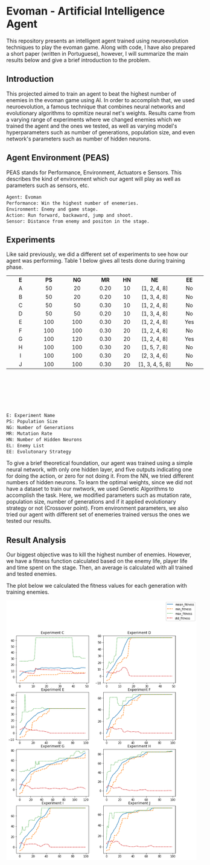 # Evoman - Artificial Intelligence Agent

This repository presents an intelligent agent trained using neuroevolution techniques to play the evoman game. Along with code, I have also prepared a short paper (written in Portuguese), however, I will summarize the main results below and give a brief introduction to the problem.

## Introduction

This projected aimed to train an agent to beat the highest number of enemies in the evoman game using AI. In order to accomplish that, we used neuroevolution, a famous technique that combines neural networks and evolutionary algorithms to opmitize neural net's weights. Results came from a varying range of experiments where we changed enemies which we trained the agent and the ones we tested, as well as varying model's hyperparameters such as number of generations, population size, and even network's parameters such as number of hidden neurons.

## Agent Environment (PEAS)

PEAS stands for Performance, Environment, Actuators e Sensors. This describes the kind of environment which our agent will play as well as parameters such as sensors, etc.

    Agent: Evoman
    Performance: Win the highest number of enemeries.
    Environment: Enemy and game stage.
    Action: Run forward, backaward, jump and shoot.
    Sensor: Distance from enemy and positon in the stage.

## Experiments

Like said previously, we did a different set of experiments to see how our agent was performing. Table 1 below gives all tests done during training phase.

<table style="height: 347px; width: 532px;">
<tbody>
<tr>
<td style="width: 61px; text-align: center;"><strong>E</strong></td>
<td style="width: 61px; text-align: center;"><strong>PS</strong></td>
<td style="width: 61px; text-align: center;"><strong>NG</strong></td>
<td style="width: 61px; text-align: center;"><strong>MR</strong></td>
<td style="width: 25px; text-align: center;"><strong>HN</strong></td>
<td style="width: 94.6px; text-align: center;"><strong>NE</strong></td>
<td style="width: 61.4px; text-align: center;"><strong>EE</strong></td>
</tr>
<tr>
<td style="width: 61px; text-align: center;">A</td>
<td style="width: 61px; text-align: center;">50</td>
<td style="width: 61px; text-align: center;">20</td>
<td style="width: 61px; text-align: center;">0.20</td>
<td style="width: 25px; text-align: center;">10</td>
<td style="width: 94.6px; text-align: center;">[1, 2, 4, 8]</td>
<td style="width: 61.4px; text-align: center;">No</td>
</tr>
<tr>
<td style="width: 61px; text-align: center;">B</td>
<td style="width: 61px; text-align: center;">50</td>
<td style="width: 61px; text-align: center;">20</td>
<td style="width: 61px; text-align: center;">0.20</td>
<td style="width: 25px; text-align: center;">10</td>
<td style="width: 94.6px; text-align: center;">[1, 3, 4, 8]</td>
<td style="width: 61.4px; text-align: center;">No</td>
</tr>
<tr>
<td style="width: 61px; text-align: center;">C</td>
<td style="width: 61px; text-align: center;">50</td>
<td style="width: 61px; text-align: center;">50</td>
<td style="width: 61px; text-align: center;">0.30</td>
<td style="width: 25px; text-align: center;">10</td>
<td style="width: 94.6px; text-align: center;">[1, 2, 4, 8]</td>
<td style="width: 61.4px; text-align: center;">No</td>
</tr>
<tr>
<td style="width: 61px; text-align: center;">D</td>
<td style="width: 61px; text-align: center;">50</td>
<td style="width: 61px; text-align: center;">50</td>
<td style="width: 61px; text-align: center;">0.20</td>
<td style="width: 25px; text-align: center;">10</td>
<td style="width: 94.6px; text-align: center;">[1, 3, 4, 8]</td>
<td style="width: 61.4px; text-align: center;">No</td>
</tr>
<tr>
<td style="width: 61px; text-align: center;">E</td>
<td style="width: 61px; text-align: center;">100</td>
<td style="width: 61px; text-align: center;">100</td>
<td style="width: 61px; text-align: center;">0.30</td>
<td style="width: 25px; text-align: center;">20</td>
<td style="width: 94.6px; text-align: center;">[1, 2, 4, 8]</td>
<td style="width: 61.4px; text-align: center;">Yes</td>
</tr>
<tr>
<td style="width: 61px; text-align: center;">F</td>
<td style="width: 61px; text-align: center;">100</td>
<td style="width: 61px; text-align: center;">100</td>
<td style="width: 61px; text-align: center;">0.30</td>
<td style="width: 25px; text-align: center;">20</td>
<td style="width: 94.6px; text-align: center;">[1, 2, 4, 8]</td>
<td style="width: 61.4px; text-align: center;">No</td>
</tr>
<tr>
<td style="width: 61px; text-align: center;">G</td>
<td style="width: 61px; text-align: center;">100</td>
<td style="width: 61px; text-align: center;">120</td>
<td style="width: 61px; text-align: center;">0.30</td>
<td style="width: 25px; text-align: center;">20</td>
<td style="width: 94.6px; text-align: center;">[1, 2, 4, 8]</td>
<td style="width: 61.4px; text-align: center;">Yes</td>
</tr>
<tr>
<td style="width: 61px; text-align: center;">H</td>
<td style="width: 61px; text-align: center;">100</td>
<td style="width: 61px; text-align: center;">100</td>
<td style="width: 61px; text-align: center;">0.30</td>
<td style="width: 25px; text-align: center;">20</td>
<td style="width: 94.6px; text-align: center;">[1, 5, 7, 8]</td>
<td style="width: 61.4px; text-align: center;">No</td>
</tr>
<tr>
<td style="width: 61px; text-align: center;">I</td>
<td style="width: 61px; text-align: center;">100</td>
<td style="width: 61px; text-align: center;">100</td>
<td style="width: 61px; text-align: center;">0.30</td>
<td style="width: 25px; text-align: center;">20</td>
<td style="width: 94.6px; text-align: center;">[2, 3, 4, 6]</td>
<td style="width: 61.4px; text-align: center;">No</td>
</tr>
<tr>
<td style="width: 61px; text-align: center;">J</td>
<td style="width: 61px; text-align: center;">100</td>
<td style="width: 61px; text-align: center;">100</td>
<td style="width: 61px; text-align: center;">0.30</td>
<td style="width: 25px; text-align: center;">20</td>
<td style="width: 94.6px; text-align: center;">[1, 3, 4, 5, 8]</td>
<td style="width: 61.4px; text-align: center;">No</td>
</tr>
</tbody>
</table>

    E: Experiment Name
    PS: Population Size
    NG: Number of Generations
    MR: Mutation Rate
    HN: Number of Hidden Neurons
    EL: Enemy List
    EE: Evolutonary Strategy

To give a brief theoretical foundation, our agent was trained using a simple neural network, with only one hidden layer, and five outputs indicating one for doing the action, or zero for not doing it. From the NN, we tried different numbers of hidden neurons. To learn the optimal weights, since we did not have a dataset to train our nwtwork, we used Genetic Algorithms to accomplish the task. Here, we modified parameters such as mutation rate, population size, number of generations and if it applied evolutionary strategy or not (Crossover point). From environment parameters, we also tried our agent with different set of enemeries trained versus the ones we tested our results.

## Result Analysis

Our biggest objective was to kill the highest number of enemies. However, we have a fitness function calculated based on the enemy life, player life and time spent on the stage. Then, an average is calculated with all trained and tested enemies.

The plot below we calculated the fitness values for each generation with training enemies.

![fitness](figures/all_fitness.png)